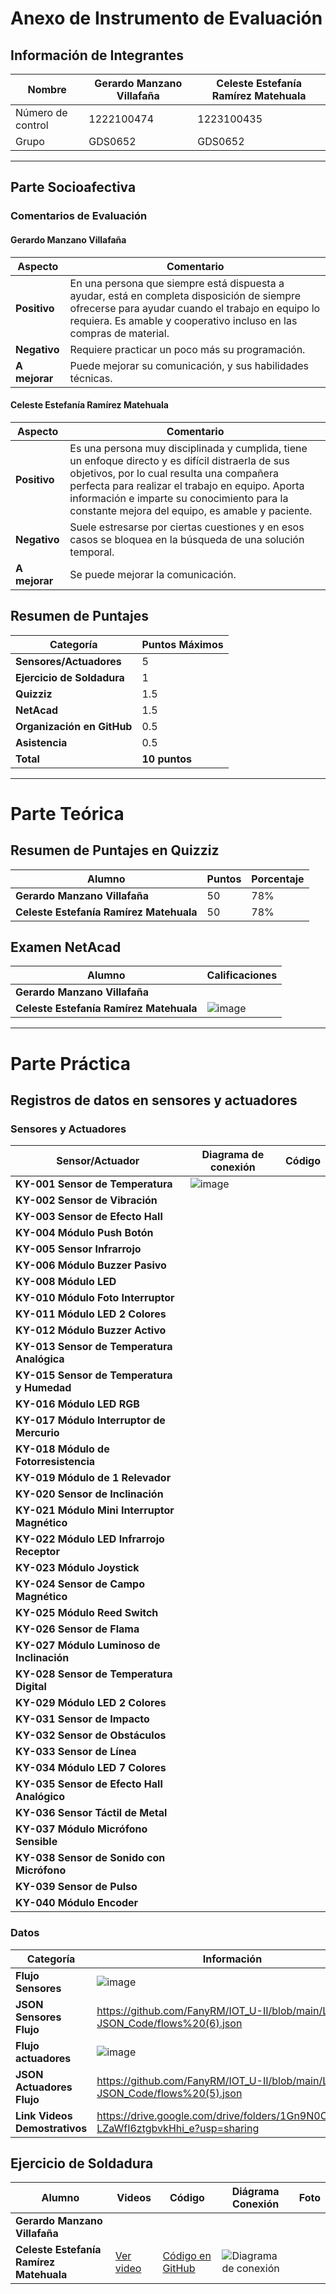 # Anexo de Instrumento de Evaluación

## Información de Integrantes

| Nombre                               | Gerardo Manzano Villafaña     | Celeste Estefanía Ramírez Matehuala |
|--------------------------------------|------------------------------|--------------------------------------|
| Número de control                    | 1222100474                   | 1223100435                          |
| Grupo                                 | GDS0652                      | GDS0652                              |

---

## Parte Socioafectiva

### Comentarios de Evaluación

#### Gerardo Manzano Villafaña

| Aspecto             | Comentario                                                                                                       |
|---------------------|------------------------------------------------------------------------------------------------------------------|
| **Positivo**        | En una persona que siempre está dispuesta a ayudar, está en completa disposición de siempre ofrecerse para ayudar cuando el trabajo en equipo lo requiera. Es amable y cooperativo incluso en las compras de material. |
| **Negativo**        | Requiere practicar un poco más su programación.|
| **A mejorar**       | Puede mejorar su comunicación, y sus habilidades técnicas.|

#### Celeste Estefanía Ramírez Matehuala

| Aspecto             | Comentario                                                                                                         |
|---------------------|--------------------------------------------------------------------------------------------------------------------|
| **Positivo**        | Es una persona muy disciplinada y cumplida, tiene un enfoque directo y es difícil distraerla de sus objetivos, por lo cual resulta una compañera perfecta para realizar el trabajo en equipo. Aporta información e imparte su conocimiento para la constante mejora del equipo, es amable y paciente. |
| **Negativo**        | Suele estresarse por ciertas cuestiones y en esos casos se bloquea en la búsqueda de una solución temporal.|
| **A mejorar**       | Se puede mejorar la comunicación.|


## Resumen de Puntajes

| Categoría                          | Puntos Máximos |
|-------------------------------------|----------------|
| **Sensores/Actuadores**             | 5              |
| **Ejercicio de Soldadura**          | 1              |
| **Quizziz**                         | 1.5            |
| **NetAcad**                         | 1.5            |
| **Organización en GitHub**          | 0.5            |
| **Asistencia**                      | 0.5            |
| **Total**                           | **10 puntos**  |

---

# Parte Teórica

## Resumen de Puntajes en Quizziz

| Alumno                          | Puntos | Porcentaje |
|------------------------------------|--------|--------|
| **Gerardo Manzano Villafaña**| 50 | 78% |
| **Celeste Estefanía Ramírez Matehuala**| 50 | 78% |

## Examen NetAcad

| Alumno                          | Calificaciones |
|------------------------------------|--------|
| **Gerardo Manzano Villafaña**|  |
| **Celeste Estefanía Ramírez Matehuala**| ![image](https://github.com/user-attachments/assets/3d6804e3-be9c-41c7-8ee5-8197e8518d85)|

---
# Parte Práctica

## Registros de datos en sensores y actuadores

### Sensores y Actuadores

| Sensor/Actuador | Diagrama de conexión | Código |
|------------------------------------|--------|--------|
| **KY-001 Sensor de Temperatura**| ![image](https://github.com/user-attachments/assets/511b32e5-3887-40b1-957d-3776c4f84e83)|  |
| **KY-002 Sensor de Vibración**|  |  |
| **KY-003 Sensor de Efecto Hall**|  |  |
| **KY-004 Módulo Push Botón**|  |  |
| **KY-005 Sensor Infrarrojo**|  |  |
| **KY-006 Módulo Buzzer Pasivo**|  |  |
| **KY-008 Módulo LED**|  |  |
| **KY-010 Módulo Foto Interruptor**|  |  |
| **KY-011 Módulo LED 2 Colores**|  |  |
| **KY-012 Módulo Buzzer Activo**|  |  |
| **KY-013 Sensor de Temperatura Analógica**|  |  |
| **KY-015 Sensor de Temperatura y Humedad**|  |  |
| **KY-016 Módulo LED RGB**|  |  |
| **KY-017 Módulo Interruptor de Mercurio**|  |  |
| **KY-018 Módulo de Fotorresistencia**|  |  |
| **KY-019 Módulo de 1 Relevador**|  |  |
| **KY-020 Sensor de Inclinación**|  |  |
| **KY-021 Módulo Mini Interruptor Magnético**|  |  |
| **KY-022 Módulo LED Infrarrojo Receptor**|  |  |
| **KY-023 Módulo Joystick**|  |  |
| **KY-024 Sensor de Campo Magnético**|  |  |
| **KY-025 Módulo Reed Switch**|  |  |
| **KY-026 Sensor de Flama**|  |  |
| **KY-027 Módulo Luminoso de Inclinación**|  |  |
| **KY-028 Sensor de Temperatura Digital**|  |  |
| **KY-029 Módulo LED 2 Colores**|  |  |
| **KY-031 Sensor de Impacto**|  |  |
| **KY-032 Sensor de Obstáculos**|  |  |
| **KY-033 Sensor de Línea**|  |  |
| **KY-034 Módulo LED 7 Colores**|  |  |
| **KY-035 Sensor de Efecto Hall Analógico**|  |  |
| **KY-036 Sensor Táctil de Metal**|  |  |
| **KY-037 Módulo Micrófono Sensible**|  |  |
| **KY-038 Sensor de Sonido con Micrófono**|  |  |
| **KY-039 Sensor de Pulso**|  |  |
| **KY-040 Módulo Encoder**|  |  |

### Datos
| Categoría | Información |
|------------------------------------|--------|
| **Flujo Sensores**| ![image](https://github.com/user-attachments/assets/905da246-81e3-494a-8cd8-fdff945af05b)|
|**JSON Sensores Flujo**| https://github.com/FanyRM/IOT_U-II/blob/main/Leds-JSON_Code/flows%20(6).json |
| **Flujo actuadores**| ![image](https://github.com/user-attachments/assets/310494db-e52d-4a50-80cf-2a5267a297ac)|
|**JSON Actuadores Flujo**| https://github.com/FanyRM/IOT_U-II/blob/main/Leds-JSON_Code/flows%20(5).json |
| **Link Videos Demostrativos**| https://drive.google.com/drive/folders/1Gn9N0OlIfPSqK-LZaWfI6ztgbvkHhi_e?usp=sharing |


## Ejercicio de Soldadura

| Alumno                          | Videos | Código | Diágrama Conexión | Foto |
|----------------------------------|--------|--------|-------------------|------|
| **Gerardo Manzano Villafaña**   |        |        |                   |      |
| **Celeste Estefanía Ramírez Matehuala** | [Ver video](https://drive.google.com/file/d/14V_yAQJsH8d-9VMEu-dvSb-bbpul1uD-/view?usp=drive_link) | [Código en GitHub](https://github.com/FanyRM/IOT_U-II/blob/main/Leds-JSON_Code/LEDS_Celeste.py) | ![Diagrama de conexión](https://github.com/user-attachments/assets/0d40c8c7-e6ab-4d0e-943c-192e17c2ac77) |  |




